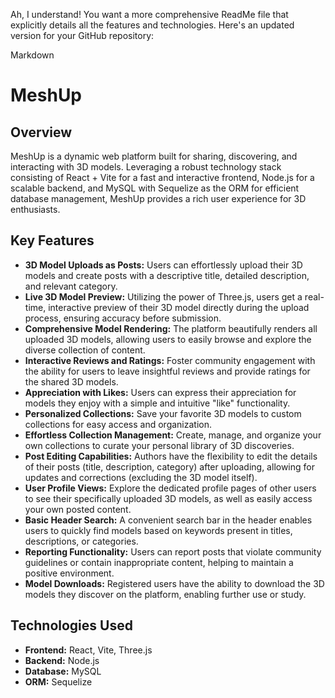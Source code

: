 Ah, I understand! You want a more comprehensive ReadMe file that explicitly details all the features and technologies. Here's an updated version for your GitHub repository:

Markdown

# MeshUp

## Overview

MeshUp is a dynamic web platform built for sharing, discovering, and interacting with 3D models. Leveraging a robust technology stack consisting of React + Vite for a fast and interactive frontend, Node.js for a scalable backend, and MySQL with Sequelize as the ORM for efficient database management, MeshUp provides a rich user experience for 3D enthusiasts.

## Key Features

* **3D Model Uploads as Posts:** Users can effortlessly upload their 3D models and create posts with a descriptive title, detailed description, and relevant category.
* **Live 3D Model Preview:** Utilizing the power of Three.js, users get a real-time, interactive preview of their 3D model directly during the upload process, ensuring accuracy before submission.
* **Comprehensive Model Rendering:** The platform beautifully renders all uploaded 3D models, allowing users to easily browse and explore the diverse collection of content.
* **Interactive Reviews and Ratings:** Foster community engagement with the ability for users to leave insightful reviews and provide ratings for the shared 3D models.
* **Appreciation with Likes:** Users can express their appreciation for models they enjoy with a simple and intuitive "like" functionality.
* **Personalized Collections:** Save your favorite 3D models to custom collections for easy access and organization.
* **Effortless Collection Management:** Create, manage, and organize your own collections to curate your personal library of 3D discoveries.
* **Post Editing Capabilities:** Authors have the flexibility to edit the details of their posts (title, description, category) after uploading, allowing for updates and corrections (excluding the 3D model itself).
* **User Profile Views:** Explore the dedicated profile pages of other users to see their specifically uploaded 3D models, as well as easily access your own posted content.
* **Basic Header Search:** A convenient search bar in the header enables users to quickly find models based on keywords present in titles, descriptions, or categories.
* **Reporting Functionality:** Users can report posts that violate community guidelines or contain inappropriate content, helping to maintain a positive environment.
* **Model Downloads:** Registered users have the ability to download the 3D models they discover on the platform, enabling further use or study.

## Technologies Used

* **Frontend:** React, Vite, Three.js
* **Backend:** Node.js
* **Database:** MySQL
* **ORM:** Sequelize

